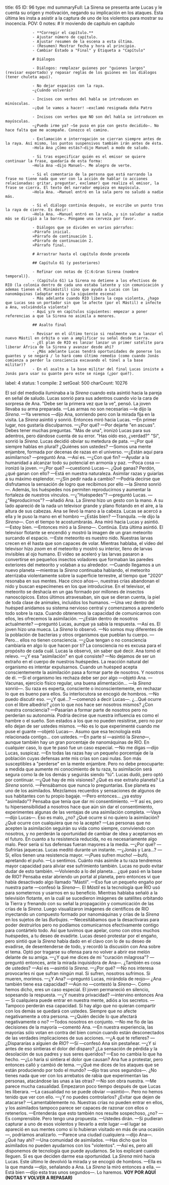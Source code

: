title:          65
ID:             96
type:           md
summaryFull:    La Sirena se presenta ante Lucas y le cuenta su origen y motivación, negando su implicación en los ataques. Esta última les insta a asistir a la captura de uno de los violentos para mostrar su inocencia.
POV:            0
notes:          # Ir moviendo de capítulo en capítulo
                
                - **Corregir el capítulo.**
                - Ajustar número de capítulo.
                - Ajustar resumen de la escena a esta última.
                - (Resumen) Mostrar fecha y hora al principio.
                - Cambiar Estado a "Final" y Etiqueta a "Capítulo"
                
                # Diálogos
                
                - Diálogos: remplazar guiones por "guiones largos" (revisar exportado) y repasar reglas de los guiones en los diálogos (tener chuleta aquí).
                
                - No dejar espacios con la raya.
                —¿Cuándo volverás?
                
                - Incisos con verbos del habla se introducen en minúsculas.
                —¡Qué le vamos a hacer! —exclamó resignada doña Patro
                
                - Incisos con verbos que NO son del habla se introducen en mayúsculas.
                —¿Puedo irme ya? —Se puso en pie con gesto decidido—. No hace falta que me acompañe. Conozco el camino.
                
                - Exclamación e interrogación se cierran siempre antes de la raya. Así mismo, los puntos suspensivos también irán antes de ésta.
                —Hola Ana ¿Cómo estás?—dijo Manuel a modo de saludo.
                
                - Si tras especificar quién es el emisor se quiere continuar la frase, quedaría de esta forma:
                —Hola Ana —dijo Manuel—. Me alegro de verte.
                
                - Si el comentario de la persona que está narrando la frase no tiene nada que ver con la acción de hablar (o acciones relacionadas: gritar, preguntar, exclamar) que realiza el emisor, la frase se cierra. El texto del narrador empieza en mayúscula.
                —Hola Ana. —Manuel entró en la sala pero no saludó a nadie más.
                
                - Si el diálogo continúa después, se escribe un punto tras la raya de cierre. Es decir:
                —Hola Ana. —Manuel entró en la sala, y sin saludar a nadie más se dirigió a la barra—. Póngame una cerveza por favor.
                
                - Diálogos que se dividen en varios párrafos:
                —Párrafo inicial.
                »Párrafo de continuación 1.
                »Párrafo de continuación 2.
                »Párrafo final.
                
                # Arrastrar hasta el capítulo donde proceda
                
                ## Capítulo 61 (y posteriores)
                
                - Refinar con notas de {C:6:Gran Sirena (nombre temporal)}.
                - (Capítulo 61) La Sirena no detiene a los efectivos de RIO (la colonia dentro de cada uno estaba latente y sin comunicación y ademas tienen el Minimástil) sino que ayuda a Lucas con las nanomáquinas (adaptar esta y la siguiente escena)
                - Más adelante cuando RIO libera la cepa violenta, ¿hago que Lucas sea un portador sin que le afecte (por el Mástil) e infecte a Ana, volviéndola violenta?
                - Aquí y/o en capítulos siguientes: empezar a poner referencias a que la Sirena no asimila a menores.
                
                ## Asalto final
                
                - Revisar en el último tercio si realmente van a lanzar el nuevo Mástil en órbita o van a amplificar su señal desde tierra.
                - ¿El plan de RIO es lanzar lanzar un primer satélite para liberar África de la Sirena y avanzar desde ahí?
                - ¿Más adelante Lucas tendrá oportunidades de ponerse los guantes y se negará / lo hará como último remedio (como cuando Jonás comienza a perder la consciencia excavando el túnel a la base militar)?
                - En el asalto a la base militar del final Lucas insiste a Jonás para usar su guante pero este se niega (¿por qué?).
label:          4
status:         1
compile:        2
setGoal:        500
charCount:      10276


El sol del mediodía iluminaba a la *Sirena* cuando esta asintió hacia la pareja en señal de saludo.
Lucas sonrió para sus adentros cuando vio la cara de sorpresa de Ana.
"Debe ser la primera vez que la ve", pensó.
La joven llevaba su arma preparada.
—Las armas no son necesarias —le dijo la *Sirena*.
—Ya veremos —dijo Ana, sonriendo pero con la mirada fija en la visita.
La *Sirena* asintió y sonrió. Entonces miró hacia Lucas.
—En primer lugar, nos gustaría disculparnos.
—¿Por qué?
—Por dejarte "en ascuas". Debes tener muchas preguntas.
"Más de una", ironizó Lucas para sus adentros, pero dándose cuenta de su error. "Has oído eso, ¿verdad?"
"Sí", sonrió la *Sirena*.
Lucas decidió obviar su metedura de pata.
—¿Por qué siempre hablas en plural? ¿Quiénes son ustedes?
—Somos una mente enjambre, formada por decenas de razas en el universo.
—¿Están aquí para asimilarnos? —preguntó Ana.
—Así es.
—¿Con qué fin?
—Ayudar a la humanidad a alcanzar todo su potencial en armonía y paz.
—Poca cosa —ironizó la joven.
—¿Por qué? —cuestionó Lucas—. ¿Qué ganas? Perdón, ¿qué ganan con ello?
—Está en nuestra naturaleza. Asimilar razas y guiarlas a su máximo esplendor.
—¿Sin pedir nada a cambio?
—Podría decirse que disfrutamos la sensación de logro que recibimos por ello —la *Sirena* sonrió—. Además, los huéspedes nos permiten reproducirnos y aumentar la fortaleza de nuestros vínculos.
—¿"Huéspedes"? —preguntó Lucas.
—¿"Reproducirnos"? —añadió Ana.
La *Sirena* hizo un gesto con la mano. A su lado apareció de la nada un televisor grande y plano flotando en el aire, a la altura de sus cabezas.
Ana se llevó la mano a la cabeza.
Lucas se acercó a ella y le puso la mano en el hombro
—¿Estás bien?
—Tranquila. —le dijo la *Sirena*—. Con el tiempo te acostumbrarás.
Ana miró hacia Lucas y asintió.
—Estoy bien. —Entonces miró a la *Sirena*—. Continúa.
Esta última asintió. El televisor flotante se encendió y mostró la imagen de un gran meteorito surcando el espacio.
—Este meteorito es nuestro nido. Nuestras larvas crecen en él hasta que son capaces de volar.
Mientras hablaba, el vídeo del televisor hizo *zoom* en el meteorito y mostró su interior, lleno de larvas invisibles al ojo humano. El vídeo se aceleró y las larvas pasaron a convertirse en pequeños insectos voladores que formaban las paredes exteriores del meteorito y volaban a su alrededor.
—Cuando llegamos a un nuevo planeta —mientras la *Sirena* continuaba hablando, el meteorito aterrizaba violentamente sobre la superficie terrestre, al tiempo que "2020" resonaba en sus mentes. Hace cinco años—, nuestras crías abandonan el nido y buscan especímenes en los que introducirse.
En el televisor, el meteorito se deshacía en un gas formado por millones de insectos nanoscópicos. Estos últimos atravesaban, sin que se dieran cuenta, la piel de toda clase de animales, incluidos los humanos.
—Una vez dentro del huésped anidamos su sistema nervioso central y comenzamos a aprenderlo todo sobre la raza. Cuando obtenemos la capacidad de comunicarnos con ellos, les ofrecemos la asimilación.
—¿Están dentro de nosotros actualmente? —preguntó Lucas, aunque ya sabía la respuesta.
—Así es.
El joven hizo una mueca. La *Sirena* lo observó.
—No somos muy diferentes de la población de bacterias y otros organismos que pueblan tu cuerpo.
—Pero... ellos no tienen consciencia.
—¿Que tengan o no consciencia cambiaría en algo lo que hacen por ti? La consciencia no es excusa para el propósito de cada cuál.
Lucas la observó, sin saber qué decir.
Ana tomó el relevo.
—¿Y esa "asimilación" en qué consiste?
—No dejamos de ser un extraño en el cuerpo de nuestros huéspedes. La reacción natural del organismo es intentar expulsarnos. Cuando un huésped acepta conscientemente la asimilación pasa a formar parte de nosotros. Y nosotros de él.
—Si el organismo les rechaza debe ser por algo —objetó Ana.
—Vacunas, ejercicio físico regular, una buena alimentación... —la *Sirena* sonrió—. Su raza es experta, consciente o inconscientemente, en rechazar lo que es bueno para ellos.
Su interlocutora se encogió de hombros.
—No puedo discutir eso.
—¿Y qué...? —comenzó a decir Lucas—. ¿...Qué ocurre con el libre albedrío? ¿con lo que nos hace ser nosotros mismos? ¿Con nuestra consciencia?
—Pasarían a formar parte de nosotros pero no perderían su autonomía. Podría decirse que nuestra influencia es como el hambre o el sueño. Son estados a los que no pueden resistirse, pero no por ello dejan de ser ustedes mismos.
—No es lo que experimenté cuando me puse el guante —objetó Lucas—. Asumo que esa tecnología está relacionada contigo... con ustedes.
—En parte sí —asintió la *Sirena*—, aunque también hay un gran porcentaje de nanomáquinas de RIO. En cualquier caso, lo que te pasó fue un caso especial.
—No me digas —dijo Lucas, suspicaz.
—En todas las razas hay un pequeño porcentaje de la población cuyas defensas ante mis crías son casi nulas. Son más susceptibles a "perderse" en la mente enjambre. Pero no debe preocuparte: a medida que aumente mi conocimiento de tu raza, tu asimilación será segura como la de los demás y seguirás siendo "tú".
Lucas dudó, pero optó por continuar.
—¿Qué hay de mis visiones? ¿Qué es ese extraño planeta?
La *Sirena* sonrió.
—Pensábamos que nunca lo preguntarías. Ese planeta es uno de los asimilados. Mezclamos recuerdos y sensaciones de algunos de sus habitantes con tu propio bagaje.
—Pero entonces... ¿ya estoy "asimilado"? Pensaba que tenía que dar mi consentimiento.
—Y así es, pero tu hipersensibilidad a nosotros hace que aún sin dar el consentimiento, experimentes algunas de las ventajas de una asimilación completa.
—Vaya —dijo Lucas—. Eso es malo, ¿no? ¿Qué ocurre si no quiero la asimilación? ¿Qué ocurre con cualquiera que no la acepte?
—Las personas que no acepten la asimilación seguirán su vida como siempre, conviviendo con nosotros, y no perderán la oportunidad de cambiar de idea y aceptarnos en el futuro. En cuanto a tu resistencia reducida, no es necesariamente algo malo. Peor sería si tus defensas fueran mayores a la media.
—¿Por qué?
—Sufrirías jaquecas.
Lucas meditó durante un instante.
—¿Jonás y Lara...?
—Sí, ellos tienen una resistencia mayor.
—¡Pues sufren mucho! —bufó, apretando el puño.
—Lo sentimos. Cuánto más asimile a tu raza tendremos mayor capacidad para aliviar ese sufrimiento también.
Lucas no pudo evitar dudar de esto también.
—Volviendo a lo del planeta... ¿qué pasó en la base de RIO? Pensaba estar abriendo un portal al planeta, pero entonces vi que había desactivado algo llamado "Mástil".
—Eso fue un pequeño engaño por nuestra parte —confesó la *Sirena*—. El *Mástil* es la tecnología que RIO usó para someternos y usarnos en su beneficio.
Mientras hablaba señaló a la televisión flotante, en la cuál se sucedieron imágenes de satélites orbitando la Tierra y frenando con su señal la propagación y comunicación de las crías de la *Sirena*. Luego visualizaron imágenes de científicos de RIO inyectando un compuesto formado por nanomáquinas y crías de la *Sirena* en los sujetos de las *Burbujas*.
—Necesitábamos que la desactivaras para poder destruirlos pero no podíamos comunicarnos efectivamente contigo para contártelo todo. Así que tuvimos que apelar, como con otros muchos huéspedes, a tu deseo de evadirte.
Lucas deseó protestar por el engaño, pero sintió que la *Sirena* había dado en el clavo con lo de su deseo de evadirse, de desentenderse de todo, y recordó la discusión con Ana sobre el tema.
Optó por tragarse su ofensa para no volver a abrir ese melón delante de su amiga.
—¿Y qué me dices de mi "curación milagrosa"? —preguntó entonces, ante la mirada inquisidora de Ana—. ¿También es cosa de ustedes?
—Así es —asintió la *Sirena*.
—¿Por qué?
—No nos interesa provocarles ni que sufran ningún mal. Si sufren, nosotros sufrimos. Si mueren, morimos.
—¿Y Ana? —preguntó Lucas, mirándola de reojo— ¿Ana también tiene esa capacidad?
—Aún no —contestó la *Sirena*—. Como hemos dicho, eres un caso especial.
El joven permaneció en silencio, sopesando la respuesta.
—¿Y nuestra privacidad? —intervino entonces Ana— Si cualquiera puede entrar en nuestra mente, adiós a los secretos.
—Tampoco perderán esa capacidad. Si hay algo que no quieran compartir con los demás se quedará con ustedes. Siempre que no afecte negativamente a otra persona.
—¿Quién decide lo que afectará negativamente o no?
—Todos nosotros en conjunto.
—No me fío de las decisiones de la mayoría —comentó Ana.
—En nuestra experiencia, las mayorías sólo votan en contra del bien común cuando están desconectados de las verdades implicaciones de sus acciones.
—¿A qué te refieres?
—¿Dispararías a alguien de *RIO*?
—Sí —confesó Ana sin pestañear.
—¿Y si antes de eso sintieras el dolor del disparo? ¿La sensación de pérdida y la desolación de sus padres y sus seres queridos?
—Eso no cambia lo que ha hecho.
—¿Lo haría si sintiera el dolor que causan?
Ana fue a protestar, pero entonces calló y cambió de tema.
—¿Qué me dices de los ataques que se están produciendo por todo el mundo? —dijo  tras unos segundos—. ¿No tienes nada que ver con los arrebatos de rabia que experimentan las personas, atacándose las unas a las otras?
—No son obra nuestra.
—Me parece mucha casualidad. Empezaron poco tiempo después de que Lucas les liberara.
—La casualidad no se puede obviar —asintió—. Pero no hemos tenido que ver con ello.
—¿Y no puedes controlarlos? ¿Evitar que dejen de atacarse?
—Lamentablemente no. Nuestras crías no pueden entrar en ellos, y los asimilados tampoco parece ser capaces de razonar con ellos o retenerlos.
—Entenderás que esto también nos resulte sospechoso, ¿no?
—Es comprensible. Pero tengo una propuesta.
—Ustedes dirán.
—Si pudieran capturar a uno de esos violentos y llevarlo a este lugar —el lugar se apareció en sus mentes como si lo hubieran visitado en más de una ocasión—, podríamos analizarlo.
—Parece una ciudad cualquiera —dijo Ana—. ¿Qué hay ahí?
—Una comunidad de asimilados.
—Has dicho que los asimilados no pueden ayudarnos con los "violentos".
—Así es, pero allí disponemos de tecnología que puede ayudarnos. Se los explicaré cuando lleguen. Si es que deciden darme esa oportunidad.
La *Sirena* miró hacia Lucas. Este último le devolvió la mirada y se encogió de hombros.
—Ella es la que manda —dijo, señalando a Ana.
La *Sirena* la miró entonces a ella.
—Está bien —dijo esta tras unos segundos—. Lo haremos.
**VOY POR AQUÍ (NOTAS Y VOLVER A REPASAR)**
